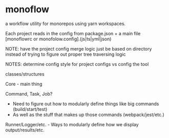# monoflow

a workflow utility for monorepos using yarn workspaces.

Each project reads in the config from package.json + a main file [monoflowrc or monofolow.config].(js|ts|yml|json)

NOTE:
have the project config merge logic just be based on directory instead of trying to figure out proper tree traversing logic

NOTES:
determine config style for project configs vs config the tool

classes/structures

Core - main thing

Command, Task, Job?

- Need to figure out how to modularly define things like big commands (build/start/test)
- As well as the stuff that makes up those commands (webpack/jest/etc.)

Runner/Logger/etc. - Ways to modularly define how we display output/results/etc.
